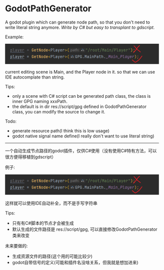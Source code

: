 # GodotPathGenerator
A godot plugin which can generate node path, so that you don't need to write literal string anymore.
*Write by C# but easy to transplant to gdscript.*

Example:

![example](https://raw.githubusercontent.com/LiXin-Link/lixin-link.github.io/main/picture/gpgExample.png)

current editing scene is Main, and the Player node in it.
so that we can use IDE autocomplate than string.

Tips:
* only a scene with C# script can be generated path class, the class is inner GPG naming xxxPath.
* the default is in dir res://script/gpg defined in GodotPathGenerator class, you can modify the source to change it.

Todo:
* generate resource path(I think this is low usage)
* godot native signal name define(I really don't want to use literal string)

---

一个自动生成节点路径的godot插件，仅供C#使用（没有使用C#特有方法，可以很方便得移植到gdscript）

例子:

![例子](https://raw.githubusercontent.com/LiXin-Link/lixin-link.github.io/main/picture/gpgExample.png)

这样就可以使用IDE自动补全，而不是手写字符串

Tips:
* 只有有C#脚本的节点才会被生成
* 默认生成的文件路径是 res://script/gpg, 可以直接修改GodotPathGenerator类来改变

未来要做的:
* 生成资源文件的路径(这个用的可能比较少)
* godot自带信号的定义(可能和插件名没啥关系，但我就是想加进来)
